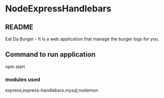 # NodeExpressHandlebars

## README
Eat Da Burger - It is a web application that manage the burger logs for you. 

## Command to run application
npm start


### modules used
express,express-handlebars,mysql,nodemon





